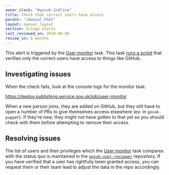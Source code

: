 ```yaml
---
owner_slack: "#govuk-2ndline"
title: Check that correct users have access
parent: "/manual.html"
layout: manual_layout
section: Icinga alerts
last_reviewed_on: 2019-08-08
review_in: 6 months
---
```


This alert is triggered by the [User monitor][] task. This task [runs a script][rev] that verifies only the correct users have access to things like GitHub.

## Investigating issues

When the check fails, look at the console logs for the monitor task:

<https://deploy.publishing.service.gov.uk/job/user-monitor>

[User monitor]: https://deploy.publishing.service.gov.uk/job/user-monitor
[rev]: https://github.com/alphagov/govuk-user-reviewer

When a new person joins, they are added on GitHub, but they still have to open a number of PRs to give themselves access elsewhere (ex: in `govuk-puppet`).
If they're new, they might not have gotten to that yet so you should check with them before attempting to remove their access.

## Resolving issues

The list of users and their privileges which the [User monitor][] task compares with the status quo is maintained in the [`govuk-user-reviewer`][rev] repository. If you have verified that a user has rightfully been granted access, you can request them or their team lead to adjust the data in the repo accordingly.
